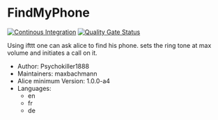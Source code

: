 # FindMyPhone

[![Continous Integration](https://gitlab.com/project-alice-assistant/skills/skill_FindMyPhone/badges/master/pipeline.svg)](https://gitlab.com/project-alice-assistant/skills/skill_FindMyPhone/pipelines/latest)
[![Quality Gate Status](https://sonarcloud.io/api/project_badges/measure?project=project-alice-assistant_skill_FindMyPhone&metric=alert_status)](https://sonarcloud.io/dashboard?id=project-alice-assistant_skill_FindMyPhone)

Using ifttt one can ask alice to find his phone. sets the ring tone at max volume and initiates a call on it.

- Author: Psychokiller1888
- Maintainers: maxbachmann
- Alice minimum Version: 1.0.0-a4
- Languages:
  - en
  - fr
  - de
